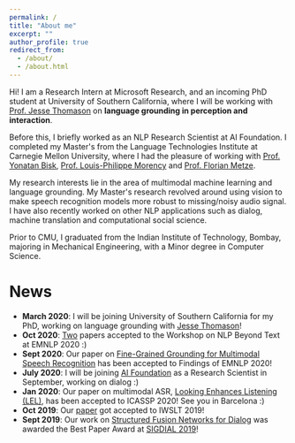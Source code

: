 ```yaml
---
permalink: /
title: "About me"
excerpt: ""
author_profile: true
redirect_from: 
  - /about/
  - /about.html
---
```


Hi! I am a Research Intern at Microsoft Research, and an incoming PhD student at University of Southern California, where I will be working with [Prof. Jesse Thomason](https://jessethomason.com/) on <b>language grounding in perception and interaction</b>. 

Before this, I briefly worked as an NLP Research Scientist at AI Foundation. I completed my Master's from the Language Technologies Institute at Carnegie Mellon University, where I had the pleasure of working with [Prof. Yonatan Bisk](https://yonatanbisk.com/), [Prof. Louis-Philippe Morency](http://www.cs.cmu.edu/~morency/) and [Prof. Florian Metze](https://www.cs.cmu.edu/~fmetze/interACT/Home.html).

My research interests lie in the area of multimodal machine learning and language grounding. My Master's research revolved around using vision to make speech recognition models more robust to missing/noisy audio signal. I have also recently worked on other NLP applications such as dialog, machine translation and computational social science.

Prior to CMU, I graduated from the Indian Institute of Technology, Bombay, majoring in Mechanical Engineering, with a Minor degree in Computer Science.

News
======
* <b> March 2020</b>: I will be joining University of Southern California for my PhD, working on language grounding with [Jesse Thomason](https://jessethomason.com/)!
* <b>Oct 2020</b>: [Two](https://arxiv.org/abs/2010.08642) papers accepted to the Workshop on NLP Beyond Text at EMNLP 2020 :)
* <b>Sept 2020</b>: Our paper on [Fine-Grained Grounding for Multimodal Speech Recognition](https://arxiv.org/abs/2010.02384) has been accepted to Findings of EMNLP 2020!
* <b>July 2020</b>: I will be joining [AI Foundation](https://aifoundation.com/) as a Research Scientist in September, working on dialog :)
* <b>Jan 2020</b>: Our paper on multimodal ASR, [Looking Enhances Listening (LEL)](https://arxiv.org/abs/2002.05639), has been accepted to ICASSP 2020! See you in Barcelona :)
* <b>Oct 2019</b>: Our [paper](https://arxiv.org/abs/1910.12368) got accepted to IWSLT 2019!
* <b>Sept 2019</b>: Our work on [Structured Fusion Networks for Dialog](https://arxiv.org/abs/1907.10016) was awarded the Best Paper Award at [SIGDIAL 2019](https://www.sigdial.org/files/workshops/conference20/)!

